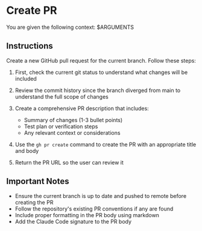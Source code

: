 # Create PR

You are given the following context: $ARGUMENTS

## Instructions

Create a new GitHub pull request for the current branch. Follow these steps:

1. First, check the current git status to understand what changes will be included
2. Review the commit history since the branch diverged from main to understand the full scope of changes
3. Create a comprehensive PR description that includes:
   - Summary of changes (1-3 bullet points)
   - Test plan or verification steps
   - Any relevant context or considerations

4. Use the `gh pr create` command to create the PR with an appropriate title and body
5. Return the PR URL so the user can review it

## Important Notes

- Ensure the current branch is up to date and pushed to remote before creating the PR
- Follow the repository's existing PR conventions if any are found
- Include proper formatting in the PR body using markdown
- Add the Claude Code signature to the PR body